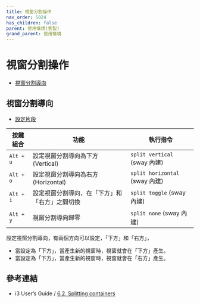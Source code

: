 ```yaml
---
title: 視窗分割操作
nav_order: 5024
has_children: false
parent: 使用情境(客製)
grand_parent: 使用情境
---
```



# 視窗分割操作

* [視窗分割導向](#視窗分割導向)

## 視窗分割導向

* [設定片段](https://github.com/samwhelp/note-about-ubuntu-sway/blob/gh-pages/_demo/adjustment/ubuntu-sway/full/ubuntu-sway/config/sway/section/common/keybind/sway-keybind-main/keybind.m/Layout/Split.conf)

| 按鍵組合  | 功能                                           | 執行指令                     |
| --------- | ---------------------------------------------- | ---------------------------- |
| `Alt + u` | 設定視窗分割導向為下方 (Vertical)              | `split vertical` (sway 內建)   |
| `Alt + o` | 設定視窗分割導向為右方 (Horizontal)            | `split horizontal` (sway 內建) |
| `Alt + i` | 設定視窗分割導向，在「下方」和「右方」之間切換     | `split toggle` (sway 內建)     |
| `Alt + y` | 視窗分割導向歸零                              | `split none` (sway 內建)       |

設定視窗分割導向，有兩個方向可以設定，「下方」和「右方」，

* 當設定為「下方」，當產生新的視窗時，視窗就會在「下方」產生。
* 當設定為「下方」，當產生新的視窗時，視窗就會在「右方」產生。

## 參考連結

* i3 User’s Guide / [6.2. Splitting containers](https://i3wm.org/docs/userguide.html#_splitting_containers)
